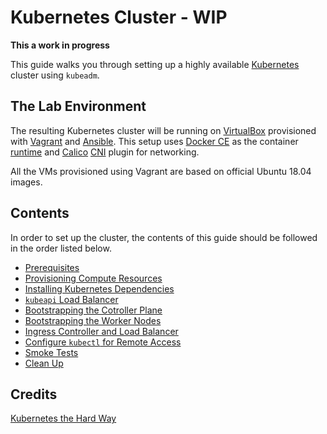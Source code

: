 # Kubernetes Cluster - WIP

**This a work in progress**

This guide walks you through setting up a highly available
[Kubernetes](https://github.com/kubernetes/kubernetes) cluster using `kubeadm`. 

## The Lab Environment
The resulting Kubernetes cluster will be running on [VirtualBox](https://www.virtualbox.org/) 
provisioned with [Vagrant](https://www.vagrantup.com/) and 
[Ansible](https://github.com/ansible/ansible).
This setup uses [Docker CE](https://github.com/docker/docker-ce) as the container
[runtime](https://kubernetes.io/docs/setup/production-environment/container-runtimes) 
and [Calico](https://docs.projectcalico.org/getting-started/kubernetes/) 
[CNI](https://kubernetes.io/docs/concepts/extend-kubernetes/compute-storage-net/network-plugins/) 
plugin for networking.

All the VMs provisioned using Vagrant are based on official Ubuntu 18.04 images.

## Contents
In order to set up the cluster, the contents of this guide should be followed 
in the order listed below.
- [Prerequisites](01-prerequisites.md)
- [Provisioning Compute Resources](02-compute-resources.md)
- [Installing Kubernetes Dependencies](03-kube-dependenceis.md)
- [`kubeapi` Load Balancer](04-kubeapi-lb.md)
- [Bootstrapping the Cotroller Plane](05-bootstrap-controllers.md)
- [Bootstrapping the Worker Nodes](06-bootstrap-workers.md)
- [Ingress Controller and Load Balancer](07-ingress-lb.md)
- [Configure `kubectl` for Remote Access](08-remote-access.md)
- [Smoke Tests](09-smoke-test.md)
- [Clean Up](10-clean-up.md)

## Credits
[Kubernetes the Hard Way](https://github.com/kelseyhightower/kubernetes-the-hard-way)
